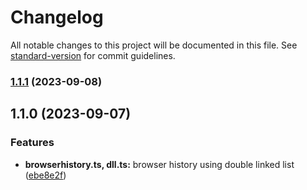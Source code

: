 # Changelog

All notable changes to this project will be documented in this file. See [standard-version](https://github.com/conventional-changelog/standard-version) for commit guidelines.

### [1.1.1](https://github.com/wsquared/spectrum-kit/compare/v1.1.0...v1.1.1) (2023-09-08)

## 1.1.0 (2023-09-07)


### Features

* **browserhistory.ts, dll.ts:** browser history using double linked list ([ebe8e2f](https://github.com/wsquared/spectrum-kit/commit/ebe8e2f6516def3669be573607b5d0bab5e7a923))
